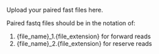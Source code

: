 Upload your paired fast files here.  

Paired fastq files should be in the notation of:  
1. {file_name}_1.{file_extension} for forward reads
2. {file_name}_2.{file_extension} for reserve reads
